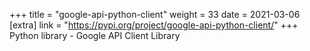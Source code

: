 +++
title = "google-api-python-client"
weight = 33
date = 2021-03-06
[extra]
link = "https://pypi.org/project/google-api-python-client/"
+++
Python library - Google API Client Library

